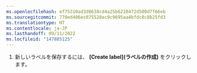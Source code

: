 ```yaml
---
ms.openlocfilehash: ef75310ad3d8638cd4a25b6210472d500d7f66eb
ms.sourcegitcommit: 770ed406ec075528ec9c9695aa4bfdc8c8b25fd3
ms.translationtype: HT
ms.contentlocale: ja-JP
ms.lasthandoff: 09/11/2022
ms.locfileid: "147885125"
---
```

  1. 新しいラベルを保存するには、 **[Create label]\(ラベルの作成\)** をクリックします。
